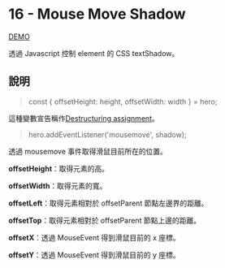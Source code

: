 # 16 - Mouse Move Shadow

[DEMO](https://iamysj.github.io/Javascript30/16%20-%20Mouse%20Move%20Shadow/index-start.html)

透過 Javascript 控制 element 的 CSS textShadow。

## 說明

> const { offsetHeight: height, offsetWidth: width } = hero;

這種變數宣告稱作[Destructuring assignment](https://developer.mozilla.org/en-US/docs/Web/JavaScript/Reference/Operators/Destructuring_assignment)。

> hero.addEventListener('mousemove', shadow);

透過 mousemove 事件取得滑鼠目前所在的位置。

**offsetHeight**：取得元素的高。

**offsetWidth**：取得元素的寬。

**offsetLeft**：取得元素相對於 offsetParent 節點左邊界的距離。

**offsetTop**：取得元素相對於 offsetParent 節點上邊的距離。

**offsetX**：透過 MouseEvent 得到滑鼠目前的 x 座標。

**offsetY**：透過 MouseEvent 得到滑鼠目前的 y 座標。


